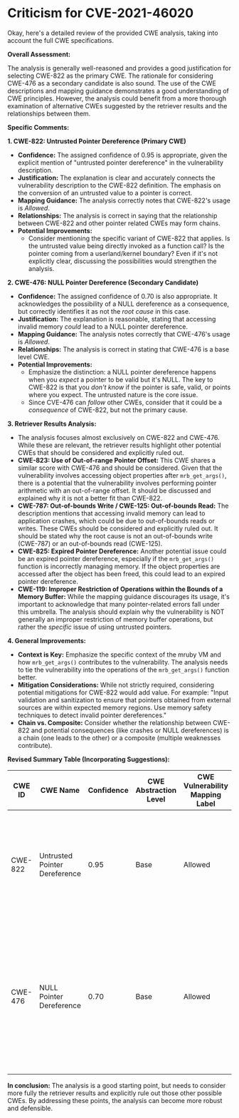 # Criticism for CVE-2021-46020

Okay, here's a detailed review of the provided CWE analysis, taking into account the full CWE specifications.

**Overall Assessment:**

The analysis is generally well-reasoned and provides a good justification for selecting CWE-822 as the primary CWE. The rationale for considering CWE-476 as a secondary candidate is also sound. The use of the CWE descriptions and mapping guidance demonstrates a good understanding of CWE principles.  However, the analysis could benefit from a more thorough examination of alternative CWEs suggested by the retriever results and the relationships between them.

**Specific Comments:**

**1. CWE-822: Untrusted Pointer Dereference (Primary CWE)**

*   **Confidence:** The assigned confidence of 0.95 is appropriate, given the explicit mention of "untrusted pointer dereference" in the vulnerability description.
*   **Justification:** The explanation is clear and accurately connects the vulnerability description to the CWE-822 definition.  The emphasis on the conversion of an untrusted value to a pointer is correct.
*   **Mapping Guidance:** The analysis correctly notes that CWE-822's usage is *Allowed*.
*   **Relationships:** The analysis is correct in saying that the relationship between CWE-822 and other pointer related CWEs may form chains.
*   **Potential Improvements:**
    *   Consider mentioning the specific variant of CWE-822 that applies.  Is the untrusted value being directly invoked as a function call? Is the pointer coming from a userland/kernel boundary?  Even if it's not explicitly clear, discussing the possibilities would strengthen the analysis.

**2. CWE-476: NULL Pointer Dereference (Secondary Candidate)**

*   **Confidence:** The assigned confidence of 0.70 is also appropriate.  It acknowledges the possibility of a NULL dereference as a consequence, but correctly identifies it as not the *root cause* in this case.
*   **Justification:** The explanation is reasonable, stating that accessing invalid memory *could* lead to a NULL pointer dereference.
*   **Mapping Guidance:** The analysis notes correctly that CWE-476's usage is *Allowed*.
*   **Relationships:** The analysis is correct in stating that CWE-476 is a base level CWE.
*   **Potential Improvements:**
    *   Emphasize the distinction: a NULL pointer dereference happens when you *expect* a pointer to be valid but it's NULL. The key to CWE-822 is that you *don't know* if the pointer is safe, valid, or points where you expect. The untrusted nature is the core issue.
    *   Since CVE-476 can *follow* other CWEs, consider that it could be a *consequence* of CWE-822, but not the primary cause.

**3. Retriever Results Analysis:**

*   The analysis focuses almost exclusively on CWE-822 and CWE-476. While these are relevant, the retriever results highlight other potential CWEs that should be considered and explicitly ruled out.
*   **CWE-823: Use of Out-of-range Pointer Offset:**  This CWE shares a similar score with CWE-476 and should be considered. Given that the vulnerability involves accessing object properties after `mrb_get_args()`, there is a potential that the vulnerability involves performing pointer arithmetic with an out-of-range offset. It should be discussed and explained why it is not a better fit than CWE-822.
*   **CWE-787: Out-of-bounds Write / CWE-125: Out-of-bounds Read:** The description mentions that accessing invalid memory can lead to application crashes, which could be due to out-of-bounds reads or writes. These CWEs should be considered and explicitly ruled out. It should be stated why the root cause is not an out-of-bounds write (CWE-787) or an out-of-bounds read (CWE-125).
*   **CWE-825: Expired Pointer Dereference:** Another potential issue could be an expired pointer dereference, especially if the `mrb_get_args()` function is incorrectly managing memory. If the object properties are accessed after the object has been freed, this could lead to an expired pointer dereference.
*   **CWE-119: Improper Restriction of Operations within the Bounds of a Memory Buffer:** While the mapping guidance discourages its usage, it's important to acknowledge that many pointer-related errors fall under this umbrella. The analysis should explain why the vulnerability is NOT generally an improper restriction of memory buffer operations, but rather the *specific* issue of using untrusted pointers.

**4. General Improvements:**

*   **Context is Key:** Emphasize the specific context of the mruby VM and how `mrb_get_args()` contributes to the vulnerability. The analysis needs to tie the vulnerability into the operations of the `mrb_get_args()` function better.
*   **Mitigation Considerations:** While not strictly required, considering potential mitigations for CWE-822 would add value. For example: "Input validation and sanitization to ensure that pointers obtained from external sources are within expected memory regions.  Use memory safety techniques to detect invalid pointer dereferences."
*   **Chain vs. Composite:** Consider whether the relationship between CWE-822 and potential consequences (like crashes or NULL dereferences) is a chain (one leads to the other) or a composite (multiple weaknesses contribute).

**Revised Summary Table (Incorporating Suggestions):**

| CWE ID | CWE Name | Confidence | CWE Abstraction Level | CWE Vulnerability Mapping Label | CWE-Vulnerability Mapping Notes |
|---|---|---|---|---|---|
| CWE-822 | Untrusted Pointer Dereference | 0.95 | Base | Allowed | Primary CWE. The product obtains a value from an untrusted source (arguments passed to `mrb_get_args()`), converts it to a pointer, and dereferences it. |
| CWE-476 | NULL Pointer Dereference | 0.70 | Base | Allowed | Secondary Candidate. While the primary issue is the untrusted pointer, dereferencing an invalid memory location *could* result in a NULL pointer, leading to a NULL dereference, but it is not the primary root cause. |

**In conclusion:** The analysis is a good starting point, but needs to consider more fully the retriever results and explicitly rule out those other possible CWEs. By addressing these points, the analysis can become more robust and defensible.